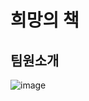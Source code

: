 # 희망의 책

## 팀원소개

![image](https://user-images.githubusercontent.com/52907925/92884681-06aece80-f44d-11ea-9075-ae40396528f9.png)


